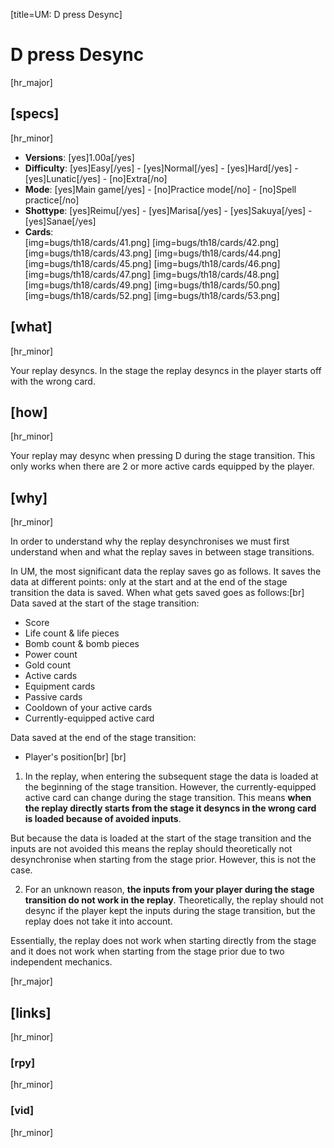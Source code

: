 [title=UM: D press Desync]
# D press Desync

[hr_major]
## [specs]
[hr_minor]
* **Versions**: [yes]1.00a[/yes]
* **Difficulty**: [yes]Easy[/yes] - [yes]Normal[/yes] - [yes]Hard[/yes] - [yes]Lunatic[/yes] - [no]Extra[/no]
* **Mode**: [yes]Main game[/yes] - [no]Practice mode[/no] - [no]Spell practice[/no]
* **Shottype**: [yes]Reimu[/yes] - [yes]Marisa[/yes] - [yes]Sakuya[/yes] - [yes]Sanae[/yes]
* **Cards**:  
[img=bugs/th18/cards/41.png] [img=bugs/th18/cards/42.png] [img=bugs/th18/cards/43.png] [img=bugs/th18/cards/44.png] [img=bugs/th18/cards/45.png] [img=bugs/th18/cards/46.png] [img=bugs/th18/cards/47.png] [img=bugs/th18/cards/48.png] [img=bugs/th18/cards/49.png] [img=bugs/th18/cards/50.png] [img=bugs/th18/cards/52.png] [img=bugs/th18/cards/53.png]


## [what]
[hr_minor]

Your replay desyncs. In the stage the replay desyncs in the player starts off with the wrong card.

## [how]
[hr_minor]

Your replay may desync when pressing D during the stage transition. This only works when there are 2 or more active cards equipped by the player.

## [why]
[hr_minor]

In order to understand why the replay desynchronises we must first understand when and what the replay saves in between stage transitions.

In UM, the most significant data the replay saves go as follows. It saves the data at different points: only at the start and at the end of the stage transition the data is saved. When what gets saved goes as follows:[br]
Data saved at the start of the stage transition:
* Score
* Life count & life pieces
* Bomb count & bomb pieces
* Power count
* Gold count
* Active cards
* Equipment cards
* Passive cards
* Cooldown of your active cards
* Currently-equipped active card

Data saved at the end of the stage transition:
* Player's position[br] [br] 

1. In the replay, when entering the subsequent stage the data is loaded at the beginning of the stage transition. However, the currently-equipped active card can change during the stage transition. This means **when the replay directly starts from the stage it desyncs in the wrong card is loaded because of avoided inputs**.

But because the data is loaded at the start of the stage transition and the inputs are not avoided this means the replay should theoretically not desynchronise when starting from the stage prior. However, this is not the case.

2. For an unknown reason, **the inputs from your player during the stage transition do not work in the replay**. Theoretically, the replay should not desync if the player kept the inputs during the stage transition, but the replay does not take it into account.

Essentially, the replay does not work when starting directly from the stage and it does not work when starting from the stage prior due to two independent mechanics.



[hr_major]
## [links]
[hr_minor]
### [rpy]
[hr_minor]
### [vid]
[hr_minor]


